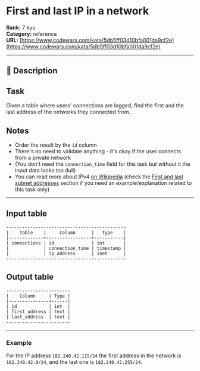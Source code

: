 # First and last IP in a network

**Rank:** 7 kyu  
**Category:** reference  
**URL:** [https://www.codewars.com/kata/5db5ff03d10bfa001da9cf2e](https://www.codewars.com/kata/5db5ff03d10bfa001da9cf2e)

---

## 📝 Description

## Task

Given a table where users' connections are logged, find the first and the last address of the networks they connected from.

## Notes
* Order the result by the `id` column
* There's no need to validate anything - it's okay if the user connects from a private network
* (You don't need the `connection_time` field for this task but without it the input data looks too dull)
* You can read more about IPv4 [on Wikipedia](https://en.wikipedia.org/wiki/IPv4) (check the [First and last subnet addresses](https://en.wikipedia.org/wiki/IPv4#First_and_last_subnet_addresses) section if you need an example/explanation related to this task only)

___

## Input table

```
---------------------------------------------
|    Table    |     Column      |   Type    |
|-------------+-----------------+-----------|
| connections | id              | int       |
|             | connection_time | timestamp |
|             | ip_address      | inet      |
---------------------------------------------
```

## Output table

```
------------------------
|    Column     | Type |
|---------------+------|
| id            | int  |
| first_address | text |
| last_address  | text |
------------------------
```

___

### Example

For the IP address `182.240.42.115/24` the first address in the network is `182.240.42.0/24`, and the last one is `182.240.42.255/24`.
